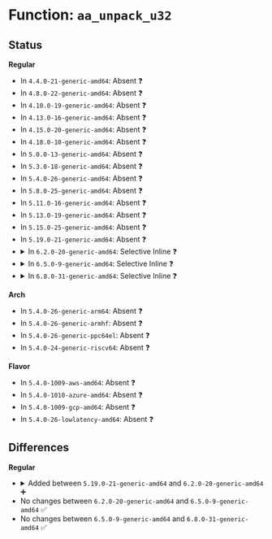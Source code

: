 # Function: <code>aa_unpack_u32</code>

## Status
<b>Regular</b>
<ul>
<li>
In <code>4.4.0-21-generic-amd64</code>: Absent ❓
</li>
<li>
In <code>4.8.0-22-generic-amd64</code>: Absent ❓
</li>
<li>
In <code>4.10.0-19-generic-amd64</code>: Absent ❓
</li>
<li>
In <code>4.13.0-16-generic-amd64</code>: Absent ❓
</li>
<li>
In <code>4.15.0-20-generic-amd64</code>: Absent ❓
</li>
<li>
In <code>4.18.0-10-generic-amd64</code>: Absent ❓
</li>
<li>
In <code>5.0.0-13-generic-amd64</code>: Absent ❓
</li>
<li>
In <code>5.3.0-18-generic-amd64</code>: Absent ❓
</li>
<li>
In <code>5.4.0-26-generic-amd64</code>: Absent ❓
</li>
<li>
In <code>5.8.0-25-generic-amd64</code>: Absent ❓
</li>
<li>
In <code>5.11.0-16-generic-amd64</code>: Absent ❓
</li>
<li>
In <code>5.13.0-19-generic-amd64</code>: Absent ❓
</li>
<li>
In <code>5.15.0-25-generic-amd64</code>: Absent ❓
</li>
<li>
In <code>5.19.0-21-generic-amd64</code>: Absent ❓
</li>
<li>
<details>
<summary>In <code>6.2.0-20-generic-amd64</code>: Selective Inline ❓</summary>

```c
bool aa_unpack_u32(struct aa_ext * e, u32 * data, const char * name)
```

```json
{
  "name": "aa_unpack_u32",
  "collision_type": "Unique Static",
  "inline_type": "Selective",
  "funcs": [
    {
      "addr": 18446744071586000684,
      "name": "aa_unpack_u32",
      "external": false,
      "loc": "security/apparmor/policy_unpack.c:292",
      "file": "security/apparmor/policy_unpack.c",
      "inline": "not declared, inlined",
      "caller_inline": [
        "security/apparmor/policy_unpack.c:aa_unpack",
        "security/apparmor/policy_unpack.c:unpack_profile",
        "security/apparmor/policy_unpack.c:unpack_profile",
        "security/apparmor/policy_unpack.c:unpack_profile",
        "security/apparmor/policy_unpack.c:unpack_profile",
        "security/apparmor/policy_unpack.c:unpack_profile",
        "security/apparmor/policy_unpack.c:unpack_profile",
        "security/apparmor/policy_unpack.c:unpack_profile",
        "security/apparmor/policy_unpack.c:unpack_pdb",
        "security/apparmor/policy_unpack.c:unpack_pdb",
        "security/apparmor/policy_unpack.c:unpack_pdb",
        "security/apparmor/policy_unpack.c:unpack_perm",
        "security/apparmor/policy_unpack.c:unpack_perm",
        "security/apparmor/policy_unpack.c:unpack_perm",
        "security/apparmor/policy_unpack.c:unpack_perm",
        "security/apparmor/policy_unpack.c:unpack_perm",
        "security/apparmor/policy_unpack.c:unpack_perm",
        "security/apparmor/policy_unpack.c:unpack_rlimits"
      ],
      "caller_func": [
        "security/apparmor/policy_unpack.c:unpack_profile",
        "security/apparmor/policy_unpack.c:unpack_profile",
        "security/apparmor/policy_unpack.c:unpack_profile",
        "security/apparmor/policy_unpack.c:unpack_profile",
        "security/apparmor/policy_unpack.c:unpack_profile",
        "security/apparmor/policy_unpack.c:unpack_profile",
        "security/apparmor/policy_unpack.c:unpack_profile",
        "security/apparmor/policy_unpack.c:unpack_profile",
        "security/apparmor/policy_unpack.c:unpack_perm",
        "security/apparmor/policy_unpack.c:unpack_perm",
        "security/apparmor/policy_unpack.c:unpack_perm",
        "security/apparmor/policy_unpack.c:unpack_perm",
        "security/apparmor/policy_unpack.c:unpack_perm",
        "security/apparmor/policy_unpack.c:unpack_perm",
        "security/apparmor/policy_unpack.c:unpack_perm",
        "security/apparmor/policy_unpack.c:unpack_perm"
      ]
    }
  ],
  "symbols": [
    {
      "addr": 18446744071585988992,
      "name": "aa_unpack_u32",
      "section": ".text",
      "bind": "STB_LOCAL",
      "size": 122
    }
  ]
}
```
</details>
</li>
<li>
<details>
<summary>In <code>6.5.0-9-generic-amd64</code>: Selective Inline ❓</summary>

```c
bool aa_unpack_u32(struct aa_ext * e, u32 * data, const char * name)
```

```json
{
  "name": "aa_unpack_u32",
  "collision_type": "Unique Static",
  "inline_type": "Selective",
  "funcs": [
    {
      "addr": 18446744071586234155,
      "name": "aa_unpack_u32",
      "external": false,
      "loc": "security/apparmor/policy_unpack.c:283",
      "file": "security/apparmor/policy_unpack.c",
      "inline": "not declared, inlined",
      "caller_inline": [
        "security/apparmor/policy_unpack.c:aa_unpack",
        "security/apparmor/policy_unpack.c:unpack_profile",
        "security/apparmor/policy_unpack.c:unpack_profile",
        "security/apparmor/policy_unpack.c:unpack_profile",
        "security/apparmor/policy_unpack.c:unpack_profile",
        "security/apparmor/policy_unpack.c:unpack_profile",
        "security/apparmor/policy_unpack.c:unpack_pdb",
        "security/apparmor/policy_unpack.c:unpack_pdb",
        "security/apparmor/policy_unpack.c:unpack_pdb",
        "security/apparmor/policy_unpack.c:unpack_perm",
        "security/apparmor/policy_unpack.c:unpack_perm",
        "security/apparmor/policy_unpack.c:unpack_perm",
        "security/apparmor/policy_unpack.c:unpack_perm",
        "security/apparmor/policy_unpack.c:unpack_perm",
        "security/apparmor/policy_unpack.c:unpack_perm",
        "security/apparmor/policy_unpack.c:unpack_rlimits"
      ],
      "caller_func": [
        "security/apparmor/policy_unpack.c:unpack_perm",
        "security/apparmor/policy_unpack.c:unpack_perm",
        "security/apparmor/policy_unpack.c:unpack_perm",
        "security/apparmor/policy_unpack.c:unpack_perm",
        "security/apparmor/policy_unpack.c:unpack_perm",
        "security/apparmor/policy_unpack.c:unpack_perm",
        "security/apparmor/policy_unpack.c:unpack_perm",
        "security/apparmor/policy_unpack.c:unpack_perm"
      ]
    }
  ],
  "symbols": [
    {
      "addr": 18446744071586221520,
      "name": "aa_unpack_u32",
      "section": ".text",
      "bind": "STB_LOCAL",
      "size": 122
    }
  ]
}
```
</details>
</li>
<li>
<details>
<summary>In <code>6.8.0-31-generic-amd64</code>: Selective Inline ❓</summary>

```c
bool aa_unpack_u32(struct aa_ext * e, u32 * data, const char * name)
```

```json
{
  "name": "aa_unpack_u32",
  "collision_type": "Unique Static",
  "inline_type": "Selective",
  "funcs": [
    {
      "addr": 18446744071586487355,
      "name": "aa_unpack_u32",
      "external": false,
      "loc": "security/apparmor/policy_unpack.c:287",
      "file": "security/apparmor/policy_unpack.c",
      "inline": "not declared, inlined",
      "caller_inline": [
        "security/apparmor/policy_unpack.c:aa_unpack",
        "security/apparmor/policy_unpack.c:unpack_profile",
        "security/apparmor/policy_unpack.c:unpack_profile",
        "security/apparmor/policy_unpack.c:unpack_profile",
        "security/apparmor/policy_unpack.c:unpack_profile",
        "security/apparmor/policy_unpack.c:unpack_profile",
        "security/apparmor/policy_unpack.c:unpack_profile",
        "security/apparmor/policy_unpack.c:unpack_pdb",
        "security/apparmor/policy_unpack.c:unpack_pdb",
        "security/apparmor/policy_unpack.c:unpack_pdb",
        "security/apparmor/policy_unpack.c:unpack_pdb",
        "security/apparmor/policy_unpack.c:unpack_perm",
        "security/apparmor/policy_unpack.c:unpack_perm",
        "security/apparmor/policy_unpack.c:unpack_perm",
        "security/apparmor/policy_unpack.c:unpack_perm",
        "security/apparmor/policy_unpack.c:unpack_perm",
        "security/apparmor/policy_unpack.c:unpack_perm",
        "security/apparmor/policy_unpack.c:unpack_rlimits"
      ],
      "caller_func": [
        "security/apparmor/policy_unpack.c:unpack_perm",
        "security/apparmor/policy_unpack.c:unpack_perm",
        "security/apparmor/policy_unpack.c:unpack_perm",
        "security/apparmor/policy_unpack.c:unpack_perm",
        "security/apparmor/policy_unpack.c:unpack_perm",
        "security/apparmor/policy_unpack.c:unpack_perm",
        "security/apparmor/policy_unpack.c:unpack_perm",
        "security/apparmor/policy_unpack.c:unpack_perm"
      ]
    }
  ],
  "symbols": [
    {
      "addr": 18446744071586474080,
      "name": "aa_unpack_u32",
      "section": ".text",
      "bind": "STB_LOCAL",
      "size": 122
    }
  ]
}
```
</details>
</li>
</ul>
<b>Arch</b>
<ul>
<li>
In <code>5.4.0-26-generic-arm64</code>: Absent ❓
</li>
<li>
In <code>5.4.0-26-generic-armhf</code>: Absent ❓
</li>
<li>
In <code>5.4.0-26-generic-ppc64el</code>: Absent ❓
</li>
<li>
In <code>5.4.0-24-generic-riscv64</code>: Absent ❓
</li>
</ul>
<b>Flavor</b>
<ul>
<li>
In <code>5.4.0-1009-aws-amd64</code>: Absent ❓
</li>
<li>
In <code>5.4.0-1010-azure-amd64</code>: Absent ❓
</li>
<li>
In <code>5.4.0-1009-gcp-amd64</code>: Absent ❓
</li>
<li>
In <code>5.4.0-26-lowlatency-amd64</code>: Absent ❓
</li>
</ul>

## Differences
<b>Regular</b>
<ul>
<li>
<details>
<summary>Added between <code>5.19.0-21-generic-amd64</code> and <code>6.2.0-20-generic-amd64</code> ➕</summary>

```c
bool aa_unpack_u32(struct aa_ext * e, u32 * data, const char * name)
```
</details>
</li>
<li>
No changes between <code>6.2.0-20-generic-amd64</code> and <code>6.5.0-9-generic-amd64</code> ✅
</li>
<li>
No changes between <code>6.5.0-9-generic-amd64</code> and <code>6.8.0-31-generic-amd64</code> ✅
</li>
</ul>
